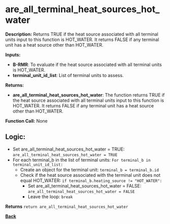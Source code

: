 # are_all_terminal_heat_sources_hot_water   

**Description:** Returns TRUE if the heat source associated with all terminal units input to this function is HOT_WATER. It returns FALSE if any terminal unit has a heat source other than HOT_WATER.   

**Inputs:**  
- **B-RMR**: To evaluate if the heat source associated with all terminal units is HOT_WATER.   
- **terminal_unit_id_list**: List of terminal units to assess.

**Returns:**  
- **are_all_terminal_heat_sources_hot_water**: The function returns TRUE if the heat source associated with all terminal units input to this function is HOT_WATER. It returns FALSE if any terminal unit has a heat source other than HOT_WATER.  
 
**Function Call:**  None   

## Logic:  
- Set are_all_terminal_heat_sources_hot_water = TRUE: `are_all_terminal_heat_sources_hot_water = TRUE`  
- For each terminal_b in the list of terminal units: `For terminal_b in terminal_unit_id_list:`  
    - Create an object for the terminal unit: `terminal_b = terminal_b.id`  
    - Check if the heat source associated with the terminal unit does not equal HOT_WATER: `if terminal_b.heating_source != "HOT_WATER":`  
        - Set are_all_terminal_heat_sources_hot_water = FALSE: `are_all_terminal_heat_sources_hot_water = FALSE`  
        - Leave the loop: `break`  

**Returns** `return are_all_terminal_heat_sources_hot_water`  

**[Back](../../../_toc.md)**
